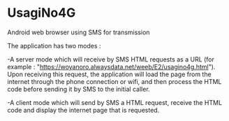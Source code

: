 # UsagiNo4G
Android web browser using SMS for transmission

The application has two modes :

-A server mode which will receive by SMS HTML requests as a URL (for example : "https://woyanoro.alwaysdata.net/weeb/E2/usagino4g.html"). Upon receiving this request, the application will load the page from the internet through the phone connection or wifi, and then process the HTML code before sending it by SMS to the initial caller.

-A client mode which will send by SMS a HTML request, receive the HTML code and display the internet page that is requested.
